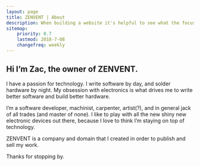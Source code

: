 ```yaml
---
layout: page
title: ZENVENT | About
description: When building a website it's helpful to see what the focus of your site is. This page is an example of how to show a website's focus.
sitemap:
    priority: 0.7
    lastmod: 2018-7-08
    changefreq: weekly
---
```

## Hi I’m Zac, the owner of ZENVENT.

I have a passion for technology. I write software by day, and solder hardware by night. My obsession with electronics is what drives me to write better software and build better hardware.

I’m a software developer, machinist, carpenter, artist(?), and in general jack of all trades (and master of none). I like to play with all the new shiny new electronic devices out there, because I love to think I’m staying on top of technology.

ZENVENT is a company and domain that I created in order to publish and sell my work.

Thanks for stopping by.